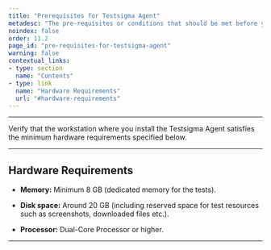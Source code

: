 ```yaml
---
title: "Prerequisites for Testsigma Agent"
metadesc: "The pre-requisites or conditions that should be met before you can successfully install and execute Testsigma agent on your devices."
noindex: false
order: 11.2
page_id: "pre-requisites-for-testsigma-agent"
warning: false
contextual_links:
- type: section
  name: "Contents"
- type: link
  name: "Hardware Requirements"
  url: "#hardware-requirements"
---
```


---

Verify that the workstation where you install the Testsigma Agent satisfies the minimum hardware requirements specified below.

---

## **Hardware Requirements** 

- **Memory:** Minimum 8 GB (dedicated memory for the tests).
   
- **Disk space:** Around 20 GB (including reserved space for test resources such as screenshots, downloaded files etc.).
   
- **Processor:** Dual-Core Processor or higher.


---